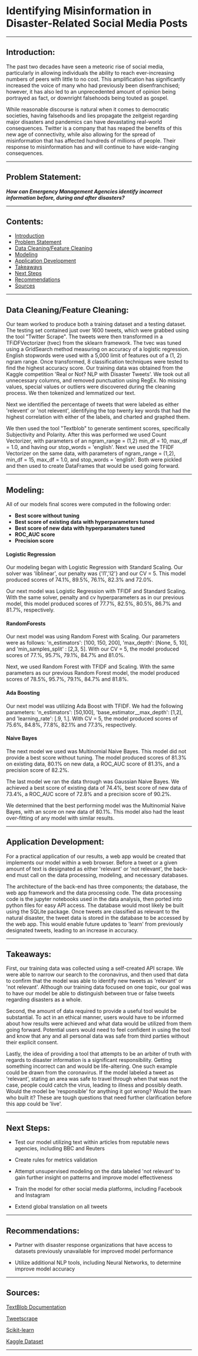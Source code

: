 # **Identifying Misinformation in Disaster-Related Social Media Posts**

___

## Introduction:  



The past two decades have seen a meteoric rise of social media, particularly in allowing individuals the ability to reach ever-increasing numbers of peers with little to no cost. This amplification has significantly increased the voice of many who had previously been disenfranchised; however, it has also led to an unprecedented amount of opinion being portrayed as fact, or downright falsehoods being touted as gospel.  

While reasonable discourse is natural when it comes to democratic societies, having falsehoods and lies propagate the zeitgeist regarding major disasters and pandemics can have devastating real-world consequences.  Twitter is a company that has reaped the benefits of this new age of connectivity, while also allowing for the spread of misinformation that has affected hundreds of millions of people. Their response to misinformation has and will continue to have wide-ranging consequences. 

___

## Problem Statement:

***How can Emergency Management Agencies identify incorrect information before, during and after disasters?***

___

## Contents:
- [Introduction](#Introduction)
- [Problem Statement](#Problem-Statement)
- [Data Cleaning/Feature Cleaning](#Data-CleaningFeature-Cleaning)
- [Modeling](#Modeling)
- [Application Development](#Application-Development)
- [Takeaways](#Takeaways)
- [Next Steps](#Next-Steps)
- [Recommendations](#Recommendations)
- [Sources](#Sources)

___

## Data Cleaning/Feature Cleaning:



Our team worked to produce both a training dataset and a testing dataset. The testing set contained just over 1600 tweets, which were grabbed using the tool "Twitter Scrape". The tweets were then transformed in a TFiDFVectorizer (tvec) from the sklearn framework. The tvec was tuned using a GridSearch method measuring on accuracy of a logistic regression. English stopwords were used with a 5,000 limit of features out of a (1, 2) ngram range. Once transformed, 8 classification techniques were tested to find the highest accuracy score. Our training data was obtained from the Kaggle competition 'Real or Not? NLP with Disaster Tweets'. We took out all unnecessary columns, and removed punctuation using RegEx. No missing values, special values or outliers were discovered during the cleaning process. We then tokenized and lemmatized our text. 

Next we identified the percentage of tweets that were labeled as either 'relevent' or 'not relevent', identifying the top twenty key words that had the highest correlation with either of the labels, and charted and graphed them.

We then used the tool "Textblob" to generate sentiment scores, specifically Subjectivity and Polarity. After this was performed we used Count Vectorizer, with parameters of an ngram_range = (1,2) min_df = 10, max_df = 1.0, and having our stop_words = 'english'.
Next we used the TFIDF Vectorizer on the same data, with parameters of ngram_range = (1,2), min_df = 15, max_df = 1.0, and stop_words = 'english'. Both were pickled and then used to create DataFrames that would be used going forward.  

___

## Modeling:  

All of our models final scores were computed in the following order: 
- **Best score without tuning**
- **Best score of existing data with hyperparameters tuned**
- **Best score of new data with hyperparamaters tuned**
- **ROC_AUC score**
- **Precision score**  


#### **Logistic Regression**
Our modeling began with Logistic Regression with Standard Scaling. Our solver was 'liblinear', our penalty was {'l1','l2'} and our CV = 5. This model produced scores of 74.1%, 89.5%, 76.1%, 82.3% and 72.0%.   

Our next model was Logistic Regression with TFIDF and Standard Scaling. With the same solver, penalty and cv hyperparameters as in our previous model, this model produced scores of 77.7%, 82.5%, 80.5%, 86.7% and 81.7%, respectively. 

#### **RandomForests**
Our next model was using Random Forest with Scaling. Our parameters were as follows: 'n_estimators': [100, 150, 200], 'max_depth': [None, 5, 10], and 'min_samples_split' : [2,3, 5]. With our CV = 5, the model produced scores of 77.%, 95.7%, 79.1%, 84.7% and 81.0%. 

Next, we used Random Forest with TFIDF and Scaling. With the same parameters as our previous Random Forest model, the model produced scores of 78.5%, 95.7%, 79.1%, 84.7% and 81.8%. 

#### **Ada Boosting**
Our next model was utilizing Ada Boost with TFIDF. We had the following parameters: 'n_estimators': [50,100], 'base_estimator__max_depth': [1,2], and 'learning_rate': [.9, 1.]. With CV = 5, the model produced scores of 75.6%, 84.8%, 77.8%, 82.1% and 77.3%, respectively.

#### **Naive Bayes**
The next model we used was Multinomial Naive Bayes. This model did not provide a best score without tuning. The model produced scores of 81.3% on existing data, 80.1% on new data, a ROC_AUC score of 81.3%, and a precision score of 82.2%.

The last model we ran the data through was Gaussian Naive Bayes. We achieved a best score of existing data of 74.4%, best score of new data of 73.4%, a ROC_AUC score of 72.8% and a precision score of 90.2%. 


We determined that the best performing model was the Multinomial Naive Bayes, with an score on new data of 80.1%. This model also had the least over-fitting of any model with similar results.
___


## Application Development:

For a practical application of our results, a web app would be created that implements our model within a web browser. Before a tweet or a given amount of text is designated as either 'relevant' or 'not relevant', the back-end  must call on the data processing, modeling, and necessary databases.  

The architecture of the back-end has three components; the database, the web app framework and the data processing code. The data processing code is the jupyter notebooks used in the data analysis, then ported into python files for easy API access. The database would most likely be built using the SQLite package. Once tweets are classified as relevant to the natural disaster, the tweet data is stored in the database to be accessed by the web app. This would enable future updates to 'learn' from previously designated tweets, leading to an increase in accuracy.

___

## Takeaways: 

First, our training data was collected using a self-created API scrape. We were able to narrow our search to the coronavirus, and then used that data to confirm that the model was able to identify new tweets as 'relevant' or 'not relevant'. Although our training data focused on one topic, our goal was to have our model be able to distinguish between true or false tweets regarding disasters as a whole. 

Second, the amount of data required to provide a useful tool would be substantial. To act in an ethical manner, users would have to be informed about how results were achieved and what data would be utilized from them going forward. Potential users would need to feel confident in using the tool and know that any and all personal data was safe from third parties without their explicit consent.

Lastly, the idea of providing a tool that attempts to be an arbiter of truth with regards to disaster information is a significant responsibility. Getting something incorrect can and would be life-altering. One such example could be drawn from the coronavirus. If the model labeled a tweet as 'relevant', stating an area was safe to travel through when that was not the case, people could catch the virus, leading to illness and possibly death. Would the model be 'responsible' for anything it got wrong? Would the team who built it? These are tough questions that need further clarification before this app could be 'live'.
___

## Next Steps: 

- Test our model utilizing text within articles from reputable news agencies, including BBC and Reuters

- Create rules for metrics validation 

- Attempt unsupervised modeling on the data labeled 'not relevant' to gain further insight on patterns and improve model effectiveness

- Train the model for other social media platforms, including Facebook and Instagram

- Extend global translation on all tweets
___

## Recommendations:

- Partner with disaster response organizations that have access to datasets previously unavailable for improved model performance

- Utilize additional NLP tools, including Neural Networks, to determine improve model accuracy
___

## Sources:


[TextBlob Documentation](https://textblob.readthedocs.io/en/dev/ "TextBlob Documentation")

[Tweetscrape](https://pypi.org/project/tweetscrape/ "Twitter Scraper")

[Scikit-learn](https://scikit-learn.org/stable/tutorial/index.html "Scikitlearn")

[Kaggle Dataset](https://www.kaggle.com/c/nlp-getting-started/data "Kaggle Dataset")

___
